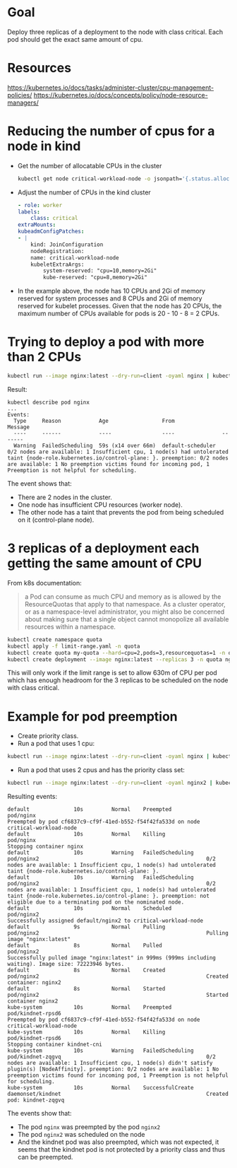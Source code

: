# Goal
Deploy three replicas of a deployment to the node with class critical.
Each pod should get the exact same amount of cpu.

# Resources
https://kubernetes.io/docs/tasks/administer-cluster/cpu-management-policies/
https://kubernetes.io/docs/concepts/policy/node-resource-managers/

# Reducing the number of cpus for a node in kind
* Get the number of allocatable CPUs in the cluster
    ```bash
    kubectl get node critical-workload-node -o jsonpath='{.status.allocatable.cpu}'
    ```
* Adjust the number of CPUs in the kind cluster
    ```yaml
    - role: worker
    labels:
        class: critical
    extraMounts:
    kubeadmConfigPatches:
    - |
        kind: JoinConfiguration
        nodeRegistration:
        name: critical-workload-node
        kubeletExtraArgs:
            system-reserved: "cpu=10,memory=2Gi"
            kube-reserved: "cpu=8,memory=2Gi"
    ```
* In the example above, the node has 10 CPUs and 2Gi of memory reserved for system processes and 8 CPUs and 2Gi of memory reserved for kubelet processes. Given that the node has 20 CPUs, the maximum number of CPUs available for pods is 20 - 10 - 8 = 2 CPUs.

# Trying to deploy a pod with more than 2 CPUs
```bash
kubectl run --image nginx:latest --dry-run=client -oyaml nginx | kubectl set resources --requests=cpu=3 --local -oyaml -f - | kubectl apply -f -
```
Result:
```
kubectl describe pod nginx
...
Events:
  Type     Reason            Age                 From               Message
  ----     ------            ----                ----               -------
  Warning  FailedScheduling  59s (x14 over 66m)  default-scheduler  0/2 nodes are available: 1 Insufficient cpu, 1 node(s) had untolerated taint {node-role.kubernetes.io/control-plane: }. preemption: 0/2 nodes are available: 1 No preemption victims found for incoming pod, 1 Preemption is not helpful for scheduling.
```
The event shows that:
* There are 2 nodes in the cluster.
* One node has insufficient CPU resources (worker node).
* The other node has a taint that prevents the pod from being scheduled on it (control-plane node).

# 3 replicas of a deployment each getting the same amount of CPU
From k8s documentation:
> a Pod can consume as much CPU and memory as is allowed by the ResourceQuotas that apply to that namespace. As a cluster operator, or as a namespace-level administrator, you might also be concerned about making sure that a single object cannot monopolize all available resources within a namespace.

```bash
kubectl create namespace quota
kubectl apply -f limit-range.yaml -n quota
kubectl create quota my-quota --hard=cpu=2,pods=3,resourcequotas=1 -n quota
kubectl create deployment --image nginx:latest --replicas 3 -n quota nginx
```
This will only work if the limit range is set to allow 630m of CPU per pod which has enough headroom for the 3 replicas to be scheduled on the node with class critical.

# Example for pod preemption
- Create priority class.
- Run a pod that uses 1 cpu:
```bash
kubectl run --image nginx:latest --dry-run=client -oyaml nginx | kubectl set resources --requests=cpu=1 --local -oyaml -f - | kubectl apply -f -
```
- Run a pod that uses 2 cpus and has the priority class set:
```bash
kubectl run --image nginx:latest --dry-run=client -oyaml nginx2 | kubectl set resources --requests=cpu=2 --local -oyaml -f - | kubectl apply -f - --overrides='{"apiVersion": "v1", "spec": {"priorityClassName": "high-priority"}}'
``` 

Resulting events:
```
default              10s         Normal    Preempted                 pod/nginx                                                      Preempted by pod cf6837c9-cf9f-41ed-b552-f54f42fa533d on node critical-workload-node
default              10s         Normal    Killing                   pod/nginx                                                      Stopping container nginx
default              10s         Warning   FailedScheduling          pod/nginx2                                                     0/2 nodes are available: 1 Insufficient cpu, 1 node(s) had untolerated taint {node-role.kubernetes.io/control-plane: }.
default              10s         Warning   FailedScheduling          pod/nginx2                                                     0/2 nodes are available: 1 Insufficient cpu, 1 node(s) had untolerated taint {node-role.kubernetes.io/control-plane: }. preemption: not eligible due to a terminating pod on the nominated node.
default              10s         Normal    Scheduled                 pod/nginx2                                                     Successfully assigned default/nginx2 to critical-workload-node
default              9s          Normal    Pulling                   pod/nginx2                                                     Pulling image "nginx:latest"
default              8s          Normal    Pulled                    pod/nginx2                                                     Successfully pulled image "nginx:latest" in 999ms (999ms including waiting). Image size: 72223946 bytes.
default              8s          Normal    Created                   pod/nginx2                                                     Created container: nginx2
default              8s          Normal    Started                   pod/nginx2                                                     Started container nginx2
kube-system          10s         Normal    Preempted                 pod/kindnet-rpsd6                                              Preempted by pod cf6837c9-cf9f-41ed-b552-f54f42fa533d on node critical-workload-node
kube-system          10s         Normal    Killing                   pod/kindnet-rpsd6                                              Stopping container kindnet-cni
kube-system          10s         Warning   FailedScheduling          pod/kindnet-zqgvq                                              0/2 nodes are available: 1 Insufficient cpu, 1 node(s) didn't satisfy plugin(s) [NodeAffinity]. preemption: 0/2 nodes are available: 1 No preemption victims found for incoming pod, 1 Preemption is not helpful for scheduling.
kube-system          10s         Normal    SuccessfulCreate          daemonset/kindnet                                              Created pod: kindnet-zqgvq
```
The events show that:
* The pod `nginx` was preempted by the pod `nginx2`
* The pod `nginx2` was scheduled on the node
* And the kindnet pod was also preempted, which was not expected, it seems that the kindnet pod is not protected by a priority class and thus can be preempted.
